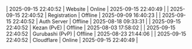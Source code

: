 | 2025-09-15 22:40:52 | Website | Online | 2025-09-15 22:40:49 |
| 2025-09-15 22:40:52 | Registration | Offline | 2025-09-09 16:40:23 |
| 2025-09-15 22:40:52 | Auth Server | Offline | 2025-08-18 09:33:31 |
| 2025-09-15 22:40:52 | Kezan (PvE) | Offline | 2025-08-03 17:58:02 |
| 2025-09-15 22:40:52 | Gurubashi (PvP) | Offline | 2025-08-23 21:44:06 |
| 2025-09-15 22:40:52 | Cloudflare | Online | 2025-09-15 22:40:49 |

